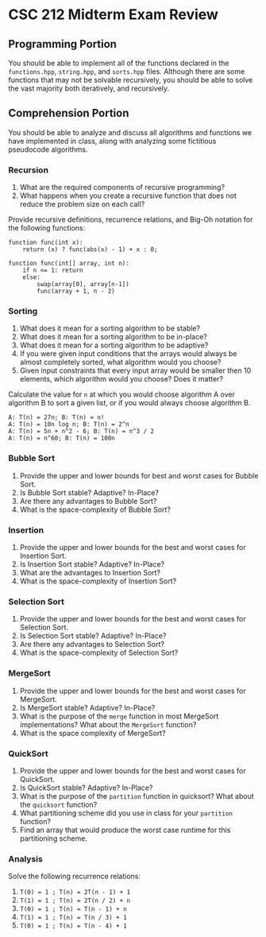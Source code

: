 # CSC 212 Midterm Exam Review

## Programming Portion

You should be able to implement all of the functions declared in the `functions.hpp`, `string.hpp`, and `sorts.hpp` files.
Although there are some functions that may not be solvable recursively, you should be able to solve the vast majority both iteratively, and recursively.

## Comprehension Portion

You should be able to analyze and discuss all algorithms and functions we have implemented in class, along with analyzing some fictitious pseudocode algorithms.

### Recursion

1. What are the required components of recursive programming?
2. What happens when you create a recursive function that does not reduce the problem size on each call?

Provide recursive definitions, recurrence relations, and Big-Oh notation for the following functions:

```
function func(int x):
    return (x) ? func(abs(x) - 1) + x : 0;

function func(int[] array, int n):
    if n <= 1: return
    else: 
        swap(array[0], array[n-1])
        func(array + 1, n - 2)
```

### Sorting

1. What does it mean for a sorting algorithm to be stable?
2. What does it mean for a sorting algorithm to be in-place?
3. What does it mean for a sorting algorithm to be adaptive?
4. If you were given input conditions that the arrays would always be almost completely sorted, what algorithm would you choose?
5. Given input constraints that every input array would be smaller then 10 elements, which algorithm would you choose? Does it matter?

Calculate the value for `n` at which you would choose algorithm A over algorithm B to sort a given list, or if you would always choose algorithm B.

```
A: T(n) = 27n; B: T(n) = n!
A: T(n) = 10n log n; B: T(n) = 2^n
A: T(n) = 5n + n^2 - 6; B: T(n) = n^3 / 2
A: T(n) = n^60; B: T(n) = 100n
```

### Bubble Sort

1. Provide the upper and lower bounds for best and worst cases for Bubble Sort.
2. Is Bubble Sort stable? Adaptive? In-Place?
3. Are there any advantages to Bubble Sort?
4. What is the space-complexity of Bubble Sort?

### Insertion

1. Provide the upper and lower bounds for the best and worst cases for Insertion Sort.
2. Is Insertion Sort stable? Adaptive? In-Place?
3. What are the advantages to Insertion Sort?
4. What is the space-complexity of Insertion Sort?

### Selection Sort

1. Provide the upper and lower bounds for the best and worst cases for Selection Sort.
2. Is Selection Sort stable? Adaptive? In-Place?
3. Are there any advantages to Selection Sort?
4. What is the space-complexity of Selection Sort?

### MergeSort

1. Provide the upper and lower bounds for the best and worst cases for MergeSort.
2. Is MergeSort stable? Adaptive? In-Place?
3. What is the purpose of the `merge` function in most MergeSort implementations? What about the `MergeSort` function?
4. What is the space complexity of MergeSort?

### QuickSort

1. Provide the upper and lower bounds for the best and worst cases for QuickSort.
2. Is QuickSort stable? Adaptive? In-Place?
3. What is the purpose of the `partition` function in quicksort? What about the `quicksort` function?
4. What partitioning scheme did you use in class for your `partition` function?
5. Find an array that would produce the worst case runtime for this partitioning scheme.

### Analysis

Solve the following recurrence relations:

1. `T(0) = 1 ; T(n) = 2T(n - 1) + 1`
2. `T(1) = 1 ; T(n) = 2T(n / 2) + n`
3. `T(0) = 1 ; T(n) = T(n - 1) + n`
4. `T(1) = 1 ; T(n) = T(n / 3) + 1`
5. `T(0) = 1 ; T(n) = T(n - 4) + 1`
